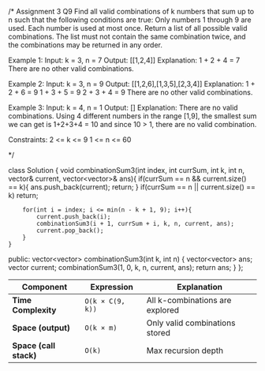 /*
Assignment 3 Q9
Find all valid combinations of k numbers that sum up to n such that the following conditions are true:
Only numbers 1 through 9 are used.
Each number is used at most once.
Return a list of all possible valid combinations. The list must not contain the same combination twice, and the combinations may be returned in any order.

Example 1:
Input: k = 3, n = 7
Output: [[1,2,4]]
Explanation:
1 + 2 + 4 = 7
There are no other valid combinations.

Example 2:
Input: k = 3, n = 9
Output: [[1,2,6],[1,3,5],[2,3,4]]
Explanation:
1 + 2 + 6 = 9
1 + 3 + 5 = 9
2 + 3 + 4 = 9
There are no other valid combinations.

Example 3:
Input: k = 4, n = 1
Output: []
Explanation: There are no valid combinations.
Using 4 different numbers in the range [1,9], the smallest sum we can get is 1+2+3+4 = 10 and since 10 > 1, there are no valid combination.
 
Constraints:
2 <= k <= 9
1 <= n <= 60

*/

class Solution {
    void combinationSum3(int index, int currSum, int k, int n, vector<int>& current, vector<vector<int>>& ans){
        if(currSum == n && current.size() == k){
            ans.push_back(current);
            return;
        }
        if(currSum == n || current.size() == k) return;

        for(int i = index; i <= min(n - k + 1, 9); i++){
            current.push_back(i);
            combinationSum3(i + 1, currSum + i, k, n, current, ans);
            current.pop_back();
        }
    }
public:
    vector<vector<int>> combinationSum3(int k, int n) {
        vector<vector<int>> ans;
        vector<int> current;
        combinationSum3(1, 0, k, n, current, ans);
        return ans;
    }
};

| Component              | Expression       | Explanation                     |
| ---------------------- | ---------------- | ------------------------------- |
| **Time Complexity**    | `O(k × C(9, k))` | All k-combinations are explored |
| **Space (output)**     | `O(k × m)`       | Only valid combinations stored  |
| **Space (call stack)** | `O(k)`           | Max recursion depth             |
